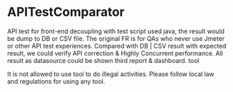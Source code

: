 # APITestComparator
API test for front-end decoupling with test script used java, the result would be dump to DB or CSV file. The original FR is for QAs who never use Jmeter or other API test experiences.
Compared with DB | CSV result with expected result, we could verify API correction & Highly Concurrent performance. All result as datasource could be shown third report & dashboard. tool

It is not allowed to use tool to do illegal activities. Please follow local law and regulations for using any tool.

